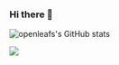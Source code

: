 ### Hi there 👋

![openleafs's GitHub stats](https://github-readme-stats.vercel.app/api?username=openleafs&show_icons=true&theme=flag-india)

<a href="https://github.com/openleafs/EasyDataTool">
  <img align="center" src="https://github-readme-stats.vercel.app/api/pin/?username=openleafs&repo=EasyDataTool" />
</a>
